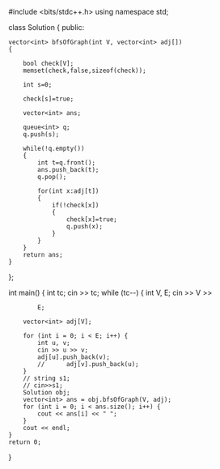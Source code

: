 #include <bits/stdc++.h>
using namespace std;

class Solution {
  public:
    
    vector<int> bfsOfGraph(int V, vector<int> adj[]) 
    {
        
        bool check[V];
        memset(check,false,sizeof(check));
        
        int s=0;
        
        check[s]=true;
        
        vector<int> ans;
        
        queue<int> q;
        q.push(s);
        
        while(!q.empty())
        {
            int t=q.front();
            ans.push_back(t);
            q.pop();
            
            for(int x:adj[t])
            {
                if(!check[x])
                {
                    check[x]=true;
                    q.push(x);
                }
            }
        }
        return ans;
    }
};


int main() {
    int tc;
    cin >> tc;
    while (tc--) {
        int V, E;
        cin >> V >>

            E;

        vector<int> adj[V];

        for (int i = 0; i < E; i++) {
            int u, v;
            cin >> u >> v;
            adj[u].push_back(v);
            // 		adj[v].push_back(u);
        }
        // string s1;
        // cin>>s1;
        Solution obj;
        vector<int> ans = obj.bfsOfGraph(V, adj);
        for (int i = 0; i < ans.size(); i++) {
            cout << ans[i] << " ";
        }
        cout << endl;
    }
    return 0;
} 
